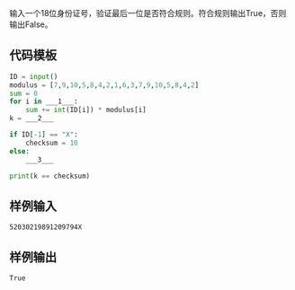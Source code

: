 输入一个18位身份证号，验证最后一位是否符合规则。符合规则输出True，否则输出False。

## 代码模板
```py
ID = input()
modulus = [7,9,10,5,8,4,2,1,6,3,7,9,10,5,8,4,2]
sum = 0
for i in ___1___:
    sum += int(ID[i]) * modulus[i]
k = ___2___

if ID[-1] == "X":
    checksum = 10
else:
    ___3___

print(k == checksum)
```

## 样例输入
```input
52030219891209794X
```

## 样例输出
```output
True
```